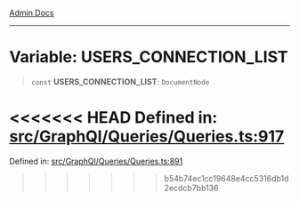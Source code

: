 [Admin Docs](/)

***

# Variable: USERS\_CONNECTION\_LIST

> `const` **USERS\_CONNECTION\_LIST**: `DocumentNode`

<<<<<<< HEAD
Defined in: [src/GraphQl/Queries/Queries.ts:917](https://github.com/PalisadoesFoundation/talawa-admin/blob/main/src/GraphQl/Queries/Queries.ts#L917)
=======
Defined in: [src/GraphQl/Queries/Queries.ts:891](https://github.com/PalisadoesFoundation/talawa-admin/blob/main/src/GraphQl/Queries/Queries.ts#L891)
>>>>>>> b54b74ec1cc19648e4cc5316db1d2ecdcb7bb136
